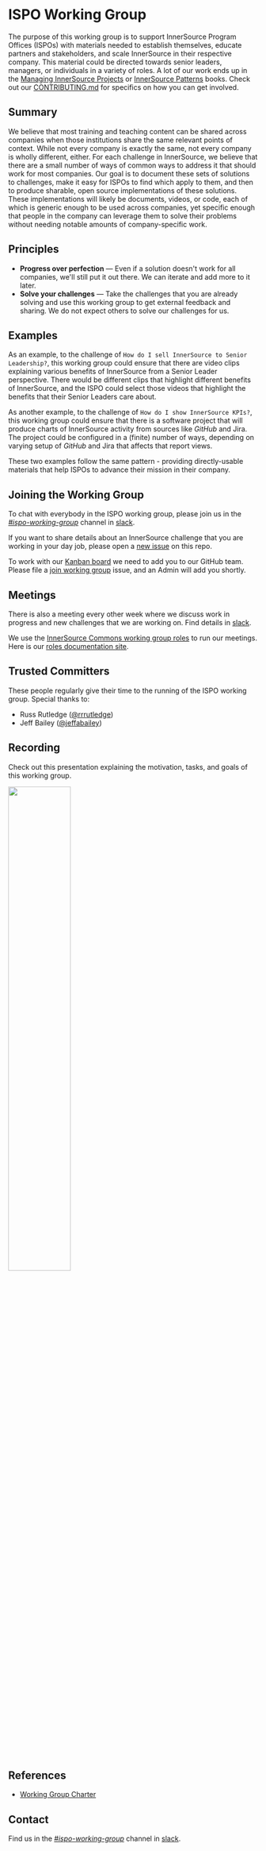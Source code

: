 # ISPO Working Group

The purpose of this working group is to support InnerSource Program Offices (ISPOs) with materials needed to establish themselves, educate partners and stakeholders, and scale InnerSource in their respective company.
This material could be directed towards senior leaders, managers, or individuals in a variety of roles.
A lot of our work ends up in the [Managing InnerSource Projects] or [InnerSource Patterns] books.
Check out our [CONTRIBUTING.md][] for specifics on how you can get involved.

## Summary

We believe that most training and teaching content can be shared across companies when those institutions share the same relevant points of context.
While not every company is exactly the same, not every company is wholly different, either.
For each challenge in InnerSource, we believe that there are a small number of ways of common ways to address it that should work for most companies.
Our goal is to document these sets of solutions to challenges, make it easy for ISPOs to find which apply to them, and then to produce sharable, open source implementations of these solutions.
These implementations will likely be documents, videos, or code, each of which is generic enough to be used across companies,
yet specific enough that people in the company can leverage them to solve their problems without needing notable amounts of company-specific work.

## Principles

* **Progress over perfection** — Even if a solution doesn't work for all companies, we'll still put it out there.
We can iterate and add more to it later.
* **Solve your challenges** — Take the challenges that you are already solving and use this working group to get external feedback and sharing.
We do not expect others to solve our challenges for us.

## Examples

As an example, to the challenge of `How do I sell InnerSource to Senior Leadership?`,
this working group could ensure that there are video clips explaining various benefits of InnerSource from a Senior Leader perspective.
There would be different clips that highlight different benefits of InnerSource,
and the ISPO could select those videos that highlight the benefits that their Senior Leaders care about.

As another example, to the challenge of `How do I show InnerSource KPIs?`,
this working group could ensure that there is a software project that will produce charts of InnerSource activity from sources like _GitHub_ and Jira.
The project could be configured in a (finite) number of ways, depending on varying setup of _GitHub_ and Jira that affects that report views.

These two examples follow the same pattern - providing directly-usable materials that help ISPOs to advance their mission in their company.

## Joining the Working Group

To chat with everybody in the ISPO working group, please join us in the _[#ispo-working-group][]_ channel in [slack][].

If you want to share details about an InnerSource challenge that you are working in your day job, please open a [new issue](https://github.com/InnerSourceCommons/ispo-working-group/issues) on this repo.

To work with our [Kanban board][] we need to add you to our GitHub team.
Please file a [join working group][] issue, and an Admin will add you shortly.

## Meetings

There is also a meeting every other week where we discuss work in progress and new challenges that we are working on. Find details in [slack].

We use the [InnerSource Commons working group roles](https://github.com/InnerSourceCommons/working-group-roles) to run our meetings.
Here is our [roles documentation site](https://innersourcecommons.github.io/ispo-working-group/).

## Trusted Committers

These people regularly give their time to the running of the ISPO working group.
Special thanks to:

* Russ Rutledge ([@rrrutledge](https://github.com/rrrutledge))
* Jeff Bailey ([@jeffabailey](https://github.com/jeffabailey))

## Recording

Check out this presentation explaining the motivation, tasks, and goals of this working group.

[<img src="https://user-images.githubusercontent.com/9609562/211604583-ee41a7b4-cb56-4f72-9256-bfa2a560258b.png" width="50%" />](https://www.youtube.com/watch?v=r8Ce7GlwBeA)

## References

* [Working Group Charter](https://github.com/InnerSourceCommons/foundation-governance/edit/master/ispo-working-group-charter.md)

## Contact

Find us in the _[#ispo-working-group][]_ channel in [slack][].

[CONTRIBUTING.md]: ./CONTRIBUTING.md
[#ispo-working-group]: https://app.slack.com/client/T04PXKRM0/C04DT6NQX7G
[slack]: https://innersourcecommons.org/slack
[Kanban board]: https://github.com/orgs/InnerSourceCommons/projects/4/views/1
[Managing InnerSource Projects]: https://innersourcecommons.org/learn/books/managing-innersource-projects/
[InnerSource Patterns]: https://innersourcecommons.org/learn/books/innersource-patterns/
[Learning Path]: https://github.com/InnerSourceCommons/InnerSourceLearningPath
[join working group]: https://github.com/InnerSourceCommons/ispo-working-group/issues/new?assignees=rrrutledge%2Cspier&labels=join-wg&template=join-wg.yml&title=%5Bjoin%5D+%3Cyour-name%3E
